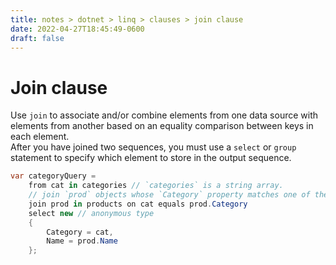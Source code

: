 ```yaml
---
title: notes > dotnet > linq > clauses > join clause
date: 2022-04-27T18:45:49-0600
draft: false
---
```

# Join clause
Use `join` to associate and/or combine elements from one data source with elements from another based on an equality comparison between keys in each element.  
After you have joined two sequences, you must use a `select` or `group` statement to specify which element to store in the output sequence.

```cs
var categoryQuery =
    from cat in categories // `categories` is a string array.
    // join `prod` objects whose `Category` property matches one of the categories in the `categories` string array:
    join prod in products on cat equals prod.Category
    select new // anonymous type
    {
        Category = cat,
        Name = prod.Name
    };
```
